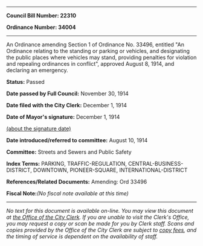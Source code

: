 

********

**Council Bill Number: 22310**
   
**Ordinance Number: 34004**
********

 An Ordinance amending Section 1 of Ordinance No. 33496, entitled "An Ordinance relating to the standing or parking or vehicles, and designating the public places where vehicles may stand, providing penalties for violation and repealing ordinances in conflict", approved August 8, 1914, and declaring an emergency.

**Status:** Passed
   
**Date passed by Full Council:** November 30, 1914
   
**Date filed with the City Clerk:** December 1, 1914
   
**Date of Mayor's signature:** December 1, 1914
   
[(about the signature date)](/~public/approvaldate.htm)
   
   
   
**Date introduced/referred to committee:** August 10, 1914
   
**Committee:** Streets and Sewers and Public Safety
   
   
**Index Terms:** PARKING, TRAFFIC-REGULATION, CENTRAL-BUSINESS-DISTRICT, DOWNTOWN, PIONEER-SQUARE, INTERNATIONAL-DISTRICT

**References/Related Documents:** Amending: Ord 33496

**Fiscal Note:**_(No fiscal note available at this time)_
********

_No text for this document is available on-line. You may view this document at [the Office of the City Clerk](http://www.seattle.gov/leg/clerk/contactUs.htm). If you are unable to visit the Clerk's Office, you may request a copy or scan be made for you by Clerk staff. Scans and copies provided by the Office of the City Clerk are subject to [copy fees](http://clerk.seattle.gov/~public/clerkfees.htm), and the timing of service is dependent on the availability of staff._


